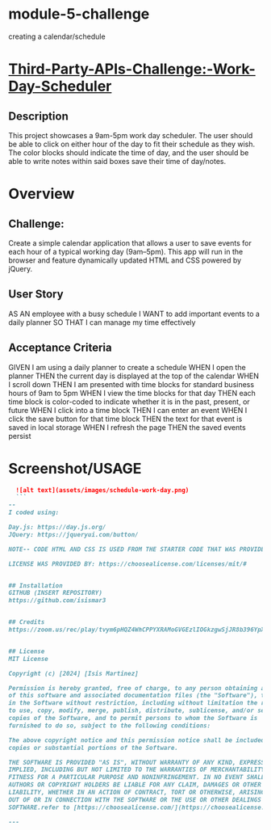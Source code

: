 # module-5-challenge
creating a calendar/schedule
# <Third-Party-APIs-Challenge:-Work-Day-Scheduler>

## Description
This project showcases a 9am-5pm work day scheduler. The user should be able to click on either hour of the day to fit their schedule as they wish. The color blocks should indicate the time of day, and the user should be able to write notes within said boxes save their time of day/notes.

# Overview

## Challenge:
Create a simple calendar application that allows a user to save events for each hour of a typical working day (9am–5pm). This app will run in the browser and feature dynamically updated HTML and CSS powered by jQuery.


## User Story
AS AN employee with a busy schedule
I WANT to add important events to a daily planner
SO THAT I can manage my time effectively

## Acceptance Criteria
GIVEN I am using a daily planner to create a schedule
WHEN I open the planner
THEN the current day is displayed at the top of the calendar
WHEN I scroll down
THEN I am presented with time blocks for standard business hours of 9am to 5pm
WHEN I view the time blocks for that day
THEN each time block is color-coded to indicate whether it is in the past, present, or future
WHEN I click into a time block
THEN I can enter an event
WHEN I click the save button for that time block
THEN the text for that event is saved in local storage
WHEN I refresh the page
THEN the saved events persist

# Screenshot/USAGE
  ```md
    ![alt text](assets/images/schedule-work-day.png)
    ```
--
I coded using:

Day.js: https://day.js.org/ 
JQuery: https://jqueryui.com/button/ 

NOTE-- CODE HTML AND CSS IS USED FROM THE STARTER CODE THAT WAS PROVIDED BY INSTRUCTOR.

LICENSE WAS PROVIDED BY: https://choosealicense.com/licenses/mit/# 


## Installation
GITHUB (INSERT REPOSITORY)
https://github.com/isismar3 


## Credits
https://zoom.us/rec/play/tvym6pHQZ4WhCPPYXRAMoGVGEzlIOGkzgwSjJR8b396YpX-mqbUxjZWZNZplHeRnG0XrKef8Z--TzIQt.uvEIe_LvBPyDfhOH?canPlayFromShare=true&from=share_recording_detail&startTime=1652069130000&componentName=rec-play&originRequestUrl=https%3A%2F%2Fzoom.us%2Frec%2Fshare%2FZG4flsxq8gMQobJpek11r-JIXEDXE07HjTme6iAcvSoRbSCj7_jpHVFw0kL9bN5r.hZbvHKioilTXbJpS%3FstartTime%3D1652069130000 (instructors speed run)


## License
MIT License

Copyright (c) [2024] [Isis Martinez]

Permission is hereby granted, free of charge, to any person obtaining a copy
of this software and associated documentation files (the "Software"), to deal
in the Software without restriction, including without limitation the rights
to use, copy, modify, merge, publish, distribute, sublicense, and/or sell
copies of the Software, and to permit persons to whom the Software is
furnished to do so, subject to the following conditions:

The above copyright notice and this permission notice shall be included in all
copies or substantial portions of the Software.

THE SOFTWARE IS PROVIDED "AS IS", WITHOUT WARRANTY OF ANY KIND, EXPRESS OR
IMPLIED, INCLUDING BUT NOT LIMITED TO THE WARRANTIES OF MERCHANTABILITY,
FITNESS FOR A PARTICULAR PURPOSE AND NONINFRINGEMENT. IN NO EVENT SHALL THE
AUTHORS OR COPYRIGHT HOLDERS BE LIABLE FOR ANY CLAIM, DAMAGES OR OTHER
LIABILITY, WHETHER IN AN ACTION OF CONTRACT, TORT OR OTHERWISE, ARISING FROM,
OUT OF OR IN CONNECTION WITH THE SOFTWARE OR THE USE OR OTHER DEALINGS IN THE
SOFTWARE.refer to [https://choosealicense.com/](https://choosealicense.com/).

---
